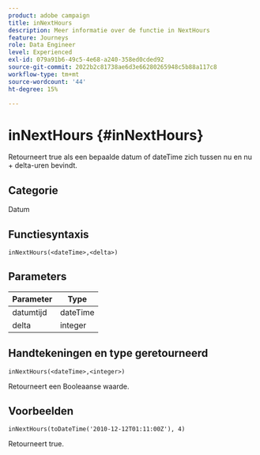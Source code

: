 ```yaml
---
product: adobe campaign
title: inNextHours
description: Meer informatie over de functie in NextHours
feature: Journeys
role: Data Engineer
level: Experienced
exl-id: 079a91b6-49c5-4e68-a240-358ed0cded92
source-git-commit: 2022b2c81738ae6d3e66280265948c5b88a117c8
workflow-type: tm+mt
source-wordcount: '44'
ht-degree: 15%

---
```


# inNextHours {#inNextHours}

Retourneert true als een bepaalde datum of dateTime zich tussen nu en nu + delta-uren bevindt.

## Categorie

Datum

## Functiesyntaxis

`inNextHours(<dateTime>,<delta>)`

## Parameters

| Parameter | Type |
|-----------|------------------|
| datumtijd | dateTime |
| delta | integer |

## Handtekeningen en type geretourneerd

`inNextHours(<dateTime>,<integer>)`

Retourneert een Booleaanse waarde.

## Voorbeelden

`inNextHours(toDateTime('2010-12-12T01:11:00Z'), 4)`

Retourneert true.
